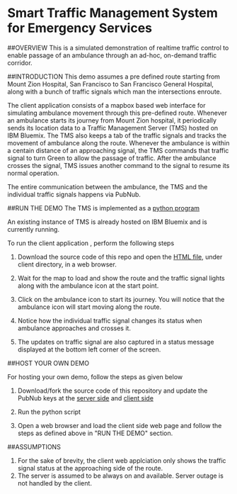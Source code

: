 # Smart Traffic Management System for Emergency Services

##OVERVIEW
This is a simulated demonstration of realtime traffic control to enable passage of an ambulance through an ad-hoc, on-demand traffic corridor.   


##INTRODUCTION
This demo assumes a pre defined route starting from Mount Zion Hospital, San Francisco to San Francisco General Hospital, along with a bunch of traffic signals which man the intersections enroute. 

The client application consists of a mapbox based web interface for simulating ambulance movement through this pre-defined route. Whenever an ambulance starts its journey from Mount Zion hospital, it periodically sends its location data to a Traffic Management Server (TMS) hosted on IBM Bluemix.  The TMS also keeps a tab of the traffic signals and tracks the movement of ambulance along the route. Whenever the ambulance is within a centain distance of an approaching signal, the TMS commands that traffic signal to turn Green to allow the passage of traffic. After the ambulance crosses the signal, TMS issues another command to the signal to resume its normal operation. 

The entire communication between the ambulance, the TMS and the individual traffic signals happens via PubNub. 


##RUN THE DEMO
The TMS is implemented as a [python program](server/traffic_server.py)

An existing instance of TMS is already hosted on IBM Bluemix and is currently running.

To run the client application , perform the following steps

1. Download the source code of this repo and open the [HTML file](client/index.html), under client directory, in a web browser.

2. Wait for the map to load and show the route and the traffic signal lights along with the ambulance icon at the start point.

3. Click on the ambulance icon to start its journey. You will notice that the ambulance icon will start moving along the route.

4. Notice how the individual traffic signal changes its status when ambulance approaches and crosses it.

5. The updates on traffic signal are also captured in a status message displayed at the bottom left corner of the screen.


##HOST YOUR OWN DEMO

For hosting your own demo, follow the steps as given below

1. Download/fork the source code of this repository and update the PubNub keys at the [server side](server/traffic_server.py)  and [client side](client/index.html)

2. Run the python script 

3. Open a web browser and load the client side web page and follow the steps as defined above in "RUN THE DEMO" section. 


##ASSUMPTIONS

1. For the sake of brevity, the client web applciation only shows the traffic signal status at the approaching side of the route. 
2. The server is assumed to be always on and available. Server outage is not handled by the client.
